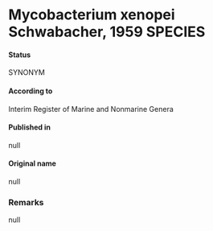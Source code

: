 Mycobacterium xenopei Schwabacher, 1959 SPECIES
=======

#### Status
SYNONYM

#### According to
Interim Register of Marine and Nonmarine Genera

#### Published in
null

#### Original name
null

### Remarks
null